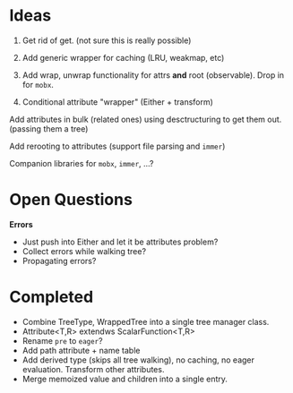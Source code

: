# Ideas

1. Get rid of get. (not sure this is really possible)

1. Add generic wrapper for caching (LRU, weakmap, etc)

1. Add wrap, unwrap functionality for attrs **and** root (observable). Drop in for `mobx`.

1. Conditional attribute "wrapper" (Either + transform)

Add attributes in bulk (related ones) using desctructuring to get them out. (passing them a tree)

Add rerooting to attributes (support file parsing and `immer`)

Companion libraries for `mobx`, `immer`, ...?

# Open Questions

**Errors**

- Just push into Either and let it be attributes problem?
- Collect errors while walking tree?
- Propagating errors?

# Completed

- Combine TreeType, WrappedTree into a single tree manager class.
- Attribute<T,R> extendws ScalarFunction<T,R>
- Rename `pre` to `eager`?
- Add path attribute + name table
- Add derived type (skips all tree walking), no caching, no eager evaluation. Transform other attributes.
- Merge memoized value and children into a single entry.
